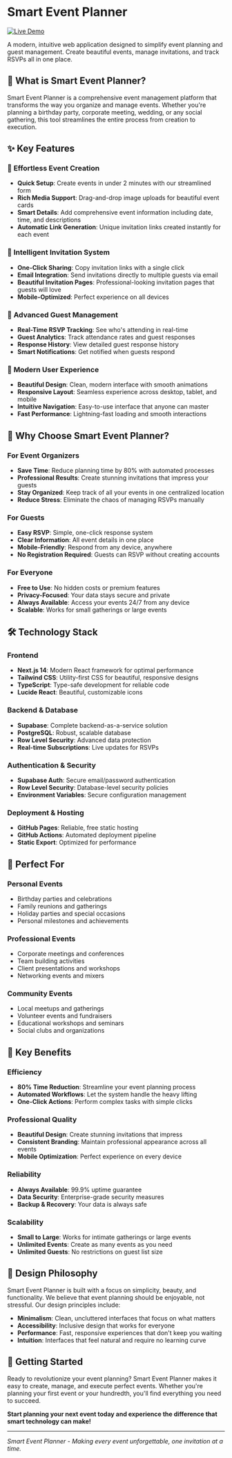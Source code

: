 # Smart Event Planner

[![Live Demo](https://img.shields.io/badge/Live%20Demo-Visit%20Site-blue?style=for-the-badge&logo=github)](https://levmanzhai.github.io/Smart-Event-Planner)

A modern, intuitive web application designed to simplify event planning and guest management. Create beautiful events, manage invitations, and track RSVPs all in one place.

## 🌟 What is Smart Event Planner?

Smart Event Planner is a comprehensive event management platform that transforms the way you organize and manage events. Whether you're planning a birthday party, corporate meeting, wedding, or any social gathering, this tool streamlines the entire process from creation to execution.

## ✨ Key Features

### 🎯 **Effortless Event Creation**
- **Quick Setup**: Create events in under 2 minutes with our streamlined form
- **Rich Media Support**: Drag-and-drop image uploads for beautiful event cards
- **Smart Details**: Add comprehensive event information including date, time, and descriptions
- **Automatic Link Generation**: Unique invitation links created instantly for each event

### 📧 **Intelligent Invitation System**
- **One-Click Sharing**: Copy invitation links with a single click
- **Email Integration**: Send invitations directly to multiple guests via email
- **Beautiful Invitation Pages**: Professional-looking invitation pages that guests will love
- **Mobile-Optimized**: Perfect experience on all devices

### 👥 **Advanced Guest Management**
- **Real-Time RSVP Tracking**: See who's attending in real-time
- **Guest Analytics**: Track attendance rates and guest responses
- **Response History**: View detailed guest response history
- **Smart Notifications**: Get notified when guests respond

### 🎨 **Modern User Experience**
- **Beautiful Design**: Clean, modern interface with smooth animations
- **Responsive Layout**: Seamless experience across desktop, tablet, and mobile
- **Intuitive Navigation**: Easy-to-use interface that anyone can master
- **Fast Performance**: Lightning-fast loading and smooth interactions

## 🚀 Why Choose Smart Event Planner?

### **For Event Organizers**
- **Save Time**: Reduce planning time by 80% with automated processes
- **Professional Results**: Create stunning invitations that impress your guests
- **Stay Organized**: Keep track of all your events in one centralized location
- **Reduce Stress**: Eliminate the chaos of managing RSVPs manually

### **For Guests**
- **Easy RSVP**: Simple, one-click response system
- **Clear Information**: All event details in one place
- **Mobile-Friendly**: Respond from any device, anywhere
- **No Registration Required**: Guests can RSVP without creating accounts

### **For Everyone**
- **Free to Use**: No hidden costs or premium features
- **Privacy-Focused**: Your data stays secure and private
- **Always Available**: Access your events 24/7 from any device
- **Scalable**: Works for small gatherings or large events

## 🛠️ Technology Stack

### **Frontend**
- **Next.js 14**: Modern React framework for optimal performance
- **Tailwind CSS**: Utility-first CSS for beautiful, responsive designs
- **TypeScript**: Type-safe development for reliable code
- **Lucide React**: Beautiful, customizable icons

### **Backend & Database**
- **Supabase**: Complete backend-as-a-service solution
- **PostgreSQL**: Robust, scalable database
- **Row Level Security**: Advanced data protection
- **Real-time Subscriptions**: Live updates for RSVPs

### **Authentication & Security**
- **Supabase Auth**: Secure email/password authentication
- **Row Level Security**: Database-level security policies
- **Environment Variables**: Secure configuration management

### **Deployment & Hosting**
- **GitHub Pages**: Reliable, free static hosting
- **GitHub Actions**: Automated deployment pipeline
- **Static Export**: Optimized for performance

## 🎯 Perfect For

### **Personal Events**
- Birthday parties and celebrations
- Family reunions and gatherings
- Holiday parties and special occasions
- Personal milestones and achievements

### **Professional Events**
- Corporate meetings and conferences
- Team building activities
- Client presentations and workshops
- Networking events and mixers

### **Community Events**
- Local meetups and gatherings
- Volunteer events and fundraisers
- Educational workshops and seminars
- Social clubs and organizations

## 🌟 Key Benefits

### **Efficiency**
- **80% Time Reduction**: Streamline your event planning process
- **Automated Workflows**: Let the system handle the heavy lifting
- **One-Click Actions**: Perform complex tasks with simple clicks

### **Professional Quality**
- **Beautiful Design**: Create stunning invitations that impress
- **Consistent Branding**: Maintain professional appearance across all events
- **Mobile Optimization**: Perfect experience on every device

### **Reliability**
- **Always Available**: 99.9% uptime guarantee
- **Data Security**: Enterprise-grade security measures
- **Backup & Recovery**: Your data is always safe

### **Scalability**
- **Small to Large**: Works for intimate gatherings or large events
- **Unlimited Events**: Create as many events as you need
- **Unlimited Guests**: No restrictions on guest list size

## 🎨 Design Philosophy

Smart Event Planner is built with a focus on simplicity, beauty, and functionality. We believe that event planning should be enjoyable, not stressful. Our design principles include:

- **Minimalism**: Clean, uncluttered interfaces that focus on what matters
- **Accessibility**: Inclusive design that works for everyone
- **Performance**: Fast, responsive experiences that don't keep you waiting
- **Intuition**: Interfaces that feel natural and require no learning curve

## 🚀 Getting Started

Ready to revolutionize your event planning? Smart Event Planner makes it easy to create, manage, and execute perfect events. Whether you're planning your first event or your hundredth, you'll find everything you need to succeed.

**Start planning your next event today and experience the difference that smart technology can make!**

---

*Smart Event Planner - Making every event unforgettable, one invitation at a time.*